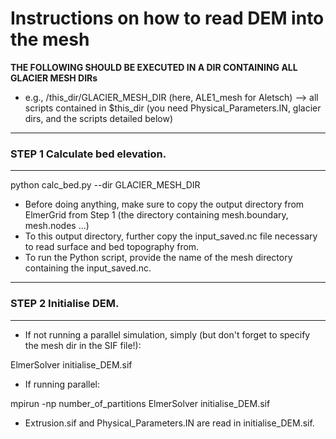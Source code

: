 # Instructions on how to read DEM into the mesh 

**THE FOLLOWING SHOULD BE EXECUTED IN A DIR CONTAINING ALL GLACIER MESH DIRs**
- e.g., /this_dir/GLACIER_MESH_DIR (here, ALE1_mesh for Aletsch) --> all scripts contained in $this_dir (you need Physical_Parameters.IN, glacier dirs, and the scripts detailed below) 

------------------------------------------------------
### STEP 1 Calculate bed elevation.
------------------------------------------------------

python calc_bed.py --dir GLACIER_MESH_DIR

- Before doing anything, make sure to copy the output directory from ElmerGrid from Step 1 (the directory containing mesh.boundary, mesh.nodes ...) 
- To this output directory, further copy the input_saved.nc file necessary to read surface and bed topography from. 
- To run the Python script, provide the name of the mesh directory containing the input_saved.nc. 

------------------------------------------------------
### STEP 2 Initialise DEM.            
------------------------------------------------------

- If not running a parallel simulation, simply (but don't forget to specify the mesh dir in the SIF file!): 

ElmerSolver initialise_DEM.sif 

- If running parallel:

mpirun -np number_of_partitions ElmerSolver initialise_DEM.sif

- Extrusion.sif and Physical_Parameters.IN are read in initialise_DEM.sif.
